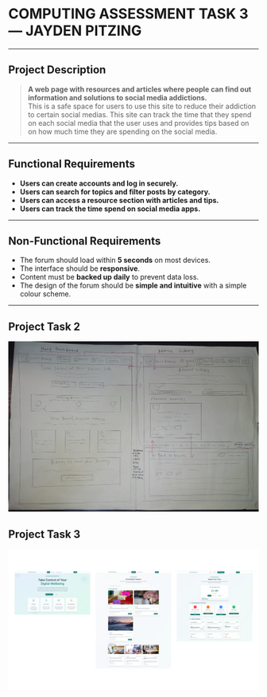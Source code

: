 # COMPUTING ASSESSMENT TASK 3 — JAYDEN PITZING

---

## Project Description

> **A web page with resources and articles where people can find out information and solutions to social media addictions.**  
> This is a safe space for users to use this site to reduce their addiction to certain social medias. This site can track the time that they spend on each social media that the user uses and provides tips based on on how much time they are spending on the social media.

---

## Functional Requirements

- **Users can create accounts and log in securely.**
- **Users can search for topics and filter posts by category.**
- **Users can access a resource section with articles and tips.**
- **Users can track the time spend on social media apps.**

---

## Non-Functional Requirements

- The forum should load within **5 seconds** on most devices.
- The interface should be **responsive**.
- Content must be **backed up daily** to prevent data loss.
- The design of the forum should be **simple and intuitive** with a simple colour scheme.

---

## Project Task 2
<img src="20250807_230342.jpg" alt="Wireframing Task 2">

## Project Task 3
<img src="Computing Project Task 3.jpg" alt="Wireframing Task 3">
